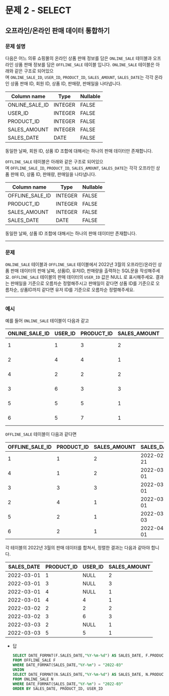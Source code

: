 # 문제 2 - SELECT

## 오프라인/온라인 판매 데이터 통합하기

### **문제 설명**

다음은 어느 의류 쇼핑몰의 온라인 상품 판매 정보를 담은 `ONLINE_SALE` 테이블과 오프라인 상품 판매 정보를 담은 `OFFLINE_SALE` 테이블 입니다. `ONLINE_SALE` 테이블은 아래와 같은 구조로 되어있으며 `ONLINE_SALE_ID`, `USER_ID`, `PRODUCT_ID`, `SALES_AMOUNT`, `SALES_DATE`는 각각 온라인 상품 판매 ID, 회원 ID, 상품 ID, 판매량, 판매일을 나타냅니다.

| Column name | Type | Nullable |
| --- | --- | --- |
| ONLINE_SALE_ID | INTEGER | FALSE |
| USER_ID | INTEGER | FALSE |
| PRODUCT_ID | INTEGER | FALSE |
| SALES_AMOUNT | INTEGER | FALSE |
| SALES_DATE | DATE | FALSE |

동일한 날짜, 회원 ID, 상품 ID 조합에 대해서는 하나의 판매 데이터만 존재합니다.

`OFFLINE_SALE` 테이블은 아래와 같은 구조로 되어있으며 `OFFLINE_SALE_ID`, `PRODUCT_ID`, `SALES_AMOUNT`, `SALES_DATE`는 각각 오프라인 상품 판매 ID, 상품 ID, 판매량, 판매일을 나타냅니다.

| Column name | Type | Nullable |
| --- | --- | --- |
| OFFLINE_SALE_ID | INTEGER | FALSE |
| PRODUCT_ID | INTEGER | FALSE |
| SALES_AMOUNT | INTEGER | FALSE |
| SALES_DATE | DATE | FALSE |

동일한 날짜, 상품 ID 조합에 대해서는 하나의 판매 데이터만 존재합니다.

---

### 문제

`ONLINE_SALE` 테이블과 `OFFLINE_SALE` 테이블에서 2022년 3월의 오프라인/온라인 상품 판매 데이터의 판매 날짜, 상품ID, 유저ID, 판매량을 출력하는 SQL문을 작성해주세요. `OFFLINE_SALE` 테이블의 판매 데이터의 `USER_ID` 값은 NULL 로 표시해주세요. 결과는 판매일을 기준으로 오름차순 정렬해주시고 판매일이 같다면 상품 ID를 기준으로 오름차순, 상품ID까지 같다면 유저 ID를 기준으로 오름차순 정렬해주세요.

---

### 예시

예를 들어 `ONLINE_SALE` 테이블이 다음과 같고

| ONLINE_SALE_ID | USER_ID | PRODUCT_ID | SALES_AMOUNT | SALES_DATE |
| --- | --- | --- | --- | --- |
| 1 | 1 | 3 | 2 | 2022-02-25 |
| 2 | 4 | 4 | 1 | 2022-03-01 |
| 4 | 2 | 2 | 2 | 2022-03-02 |
| 3 | 6 | 3 | 3 | 2022-03-02 |
| 5 | 5 | 5 | 1 | 2022-03-03 |
| 6 | 5 | 7 | 1 | 2022-04-06 |

`OFFLINE_SALE` 테이블이 다음과 같다면

| OFFLINE_SALE_ID | PRODUCT_ID | SALES_AMOUNT | SALES_DATE |
| --- | --- | --- | --- |
| 1 | 1 | 2 | 2022-02-21 |
| 4 | 1 | 2 | 2022-03-01 |
| 3 | 3 | 3 | 2022-03-01 |
| 2 | 4 | 1 | 2022-03-01 |
| 5 | 2 | 1 | 2022-03-03 |
| 6 | 2 | 1 | 2022-04-01 |

각 테이블의 2022년 3월의 판매 데이터를 합쳐서, 정렬한 결과는 다음과 같아야 합니다.

| SALES_DATE | PRODUCT_ID | USER_ID | SALES_AMOUNT |
| --- | --- | --- | --- |
| 2022-03-01 | 1 | NULL | 2 |
| 2022-03-01 | 3 | NULL | 3 |
| 2022-03-01 | 4 | NULL | 1 |
| 2022-03-01 | 4 | 4 | 1 |
| 2022-03-02 | 2 | 2 | 2 |
| 2022-03-02 | 3 | 6 | 3 |
| 2022-03-03 | 2 | NULL | 1 |
| 2022-03-03 | 5 | 5 | 1 |
- 답
    
    ```sql
    SELECT DATE_FORMAT(F.SALES_DATE,"%Y-%m-%d") AS SALES_DATE, F.PRODUCT_ID, NULL AS USER_ID, F.SALES_AMOUNT
    FROM OFFLINE_SALE F
    WHERE DATE_FORMAT(SALES_DATE,"%Y-%m") = "2022-03"
    UNION
    SELECT DATE_FORMAT(N.SALES_DATE,"%Y-%m-%d") AS SALES_DATE, N.PRODUCT_ID, N.USER_ID, N.SALES_AMOUNT
    FROM ONLINE_SALE N
    WHERE DATE_FORMAT(SALES_DATE,"%Y-%m") = "2022-03"
    ORDER BY SALES_DATE, PRODUCT_ID, USER_ID
    ```